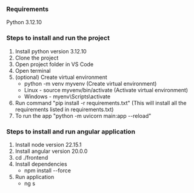 ### Requirements
Python 3.12.10

### Steps to install and run the project
1. Install python version 3.12.10
2. Clone the project
3. Open project folder in VS Code
4. Open terminal
5. (optional) Create virtual environment
   - python -m venv myvenv (Create virtual environment)
   - Linux - source myvenv/bin/activate (Activate virtual environment)
   - Windows - myenv\Scripts\activate
6. Run command "pip install -r requirements.txt" (This will install all the requirements listed in requirements.txt)
7. To run the app "python -m uvicorn main:app --reload"

### Steps to install and run angular application
1. Install node version 22.15.1
2. Install angular version 20.0.0
3. cd ./frontend
4. Install dependencies
   - npm install --force
5. Run application
   - ng s